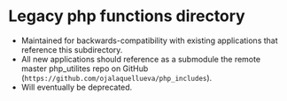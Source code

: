 # Legacy php functions directory

* Maintained for backwards-compatibility with existing applications that reference this subdirectory. 
* All new applications should reference as a submodule the remote master php_utilites repo on GitHub (`https://github.com/ojalaquellueva/php_includes`).
* Will eventually be deprecated. 